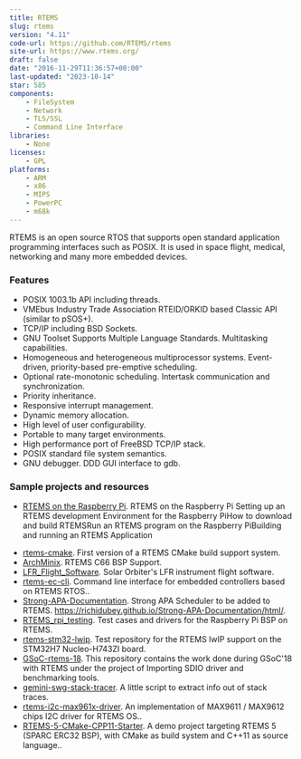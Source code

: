 ```yaml
---
title: RTEMS
slug: rtems
version: "4.11"
code-url: https://github.com/RTEMS/rtems
site-url: https://www.rtems.org/
draft: false
date: "2016-11-29T11:36:57+00:00"
last-updated: "2023-10-14"
star: 585
components:
    - FileSystem
    - Network
    - TLS/SSL
    - Command Line Interface
libraries:
    - None
licenses:
    - GPL
platforms:
    - ARM
    - x86
    - MIPS
    - PowerPC
    - m68k
---
```

RTEMS is an open source RTOS that supports open standard application programming interfaces such as POSIX. It is used in space flight, medical, networking and many more embedded devices.

<!--more-->

### Features

- POSIX 1003.1b API including threads.
- VMEbus Industry Trade Association RTEID/ORKID based Classic API (similar to pSOS+).
- TCP/IP including BSD Sockets.
- GNU Toolset Supports Multiple Language Standards. Multitasking capabilities.
- Homogeneous and heterogeneous multiprocessor systems. Event-driven, priority-based pre-emptive scheduling.
- Optional rate-monotonic scheduling. Intertask communication and synchronization.
- Priority inheritance.
- Responsive interrupt management.
- Dynamic memory allocation.
- High level of user configurability.
- Portable to many target environments.
- High performance port of FreeBSD TCP/IP stack.
- POSIX standard file system semantics.
- GNU debugger. DDD GUI interface to gdb.


### Sample projects and resources

- [RTEMS on the Raspberry Pi](http://alanstechnotes.blogspot.com/2013/03/rtems-on-raspberry-pi.html). RTEMS on the Raspberry Pi Setting up an RTEMS development Environment for the Raspberry PiHow to download and build RTEMSRun an RTEMS program on the Raspberry PiBuilding and running an RTEMS Application
<!--github-projects-->
- [rtems-cmake](https://github.com/robamu-org/rtems-cmake). First version of a RTEMS CMake build support system.
- [ArchMinix](https://github.com/Maxul/ArchMinix). RTEMS C66 BSP Support.
- [LFR_Flight_Software](https://github.com/LaboratoryOfPlasmaPhysics/LFR_Flight_Software). Solar Orbiter's LFR instrument flight software.
- [rtems-ec-cli](https://github.com/maxpoliak/rtems-ec-cli). Command line interface for embedded controllers based on RTEMS RTOS..
- [Strong-APA-Documentation](https://github.com/richidubey/Strong-APA-Documentation). Strong APA Scheduler to be added to RTEMS. https://richidubey.github.io/Strong-APA-Documentation/html/.
- [RTEMS_rpi_testing](https://github.com/asuol/RTEMS_rpi_testing). Test cases and drivers for the Raspberry Pi BSP on RTEMS.
- [rtems-stm32-lwip](https://github.com/robamu/rtems-stm32-lwip). Test repository for the RTEMS lwIP support on the STM32H7 Nucleo-H743ZI board.
- [GSoC-rtems-18](https://github.com/uditagarwal97/GSoC-rtems-18). This repository contains the work done during GSoC'18 with RTEMS under the project of Importing SDIO driver and benchmarking tools.
- [gemini-swg-stack-tracer](https://github.com/rcardenes/gemini-swg-stack-tracer). A little script to extract info out of stack traces.
- [rtems-i2c-max961x-driver](https://github.com/polycone/rtems-i2c-max961x-driver). An implementation of MAX9611 / MAX9612 chips I2C driver for RTEMS OS..
- [RTEMS-5-CMake-CPP11-Starter](https://github.com/roncapat/RTEMS-5-CMake-CPP11-Starter). A demo project targeting RTEMS 5 (SPARC ERC32 BSP), with CMake as build system and C++11 as source language..